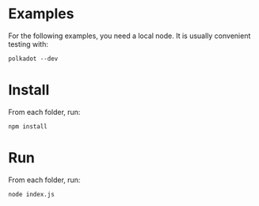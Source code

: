 # Examples

For the following examples, you need a local node. It is usually convenient testing with:

```
polkadot --dev
```

# Install

From each folder, run:
```
npm install
```

# Run

From each folder, run:
```
node index.js
```
